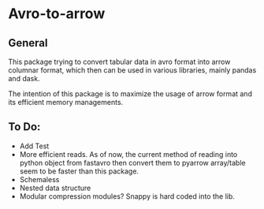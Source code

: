 # Avro-to-arrow

## General

This package trying to convert tabular data in avro format into arrow columnar format, which then can be used in various libraries, mainly pandas and dask.

The intention of this package is to maximize the usage of arrow format and its efficient memory managements.


## To Do:
- Add Test
- More efficient reads. As of now, the current method of reading into python object from fastavro then convert them to pyarrow array/table seem to be faster than this package.
- Schemaless
- Nested data structure
- Modular compression modules? Snappy is hard coded into the lib.